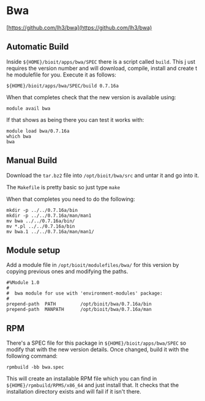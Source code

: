 # Bwa

[https://github.com/lh3/bwa](https://github.com/lh3/bwa)

## Automatic Build

Inside `${HOME}/bioit/apps/bwa/SPEC` there is a script called `build`. This j
ust requires the version number and will download, compile, install and create t
he modulefile for you. Execute it as follows:

    ${HOME}/bioit/apps/bwa/SPEC/build 0.7.16a

When that completes check that the new version is available using:

    module avail bwa

If that shows as being there you can test it works with:

    module load bwa/0.7.16a
    which bwa
    bwa

## Manual Build

Download the `tar.bz2` file into `/opt/bioit/bwa/src` and untar it and go into it.

The `Makefile` is pretty basic so just type `make`

When that completes you need to do the following:

    mkdir -p ../../0.7.16a/bin
    mkdir -p ../../0.7.16a/man/man1
    mv bwa ../../0.7.16a/bin/
    mv *.pl ../../0.7.16a/bin
    mv bwa.1 ../../0.7.16a/man/man1/

## Module setup

Add a module file in `/opt/bioit/modulefiles/bwa/` for this version by copying previous ones and modifying the paths.

    #%Module 1.0
    #
    #  bwa module for use with 'environment-modules' package:
    #
    prepend-path  PATH         /opt/bioit/bwa/0.7.16a/bin
    prepend-path  MANPATH      /opt/bioit/bwa/0.7.16a/man

## RPM

There's a SPEC file for this package in `${HOME}/bioit/apps/bwa/SPEC` so modify that with the new version details. Once changed, build it with the following command:

    rpmbuild -bb bwa.spec

This will create an installable RPM file which you can find in `${HOME}/rpmbuild/RPMS/x86_64` and just install that. It checks that the installation directory exists and will fail if it isn't there.
